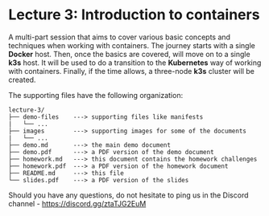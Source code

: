 # Lecture 3: Introduction to containers

A multi-part session that aims to cover various basic concepts and techniques when working with containers. The journey starts with a single **Docker** host. Then, once the basics are covered, will move on to a single **k3s** host. It will be used to do a transition to the **Kubernetes** way of working with containers. Finally, if the time allows, a three-node **k3s** cluster will be created.

The supporting files have the following organization:

```
lecture-3/
├── demo-files    ---> supporting files like manifests
|   └── ...
├── images        ---> supporting images for some of the documents
|   └── ...
├── demo.md       ---> the main demo document
├── demo.pdf      ---> a PDF version of the demo document
├── homework.md   ---> this document contains the homework challenges
├── homework.pdf  ---> a PDF version of the homework document
├── README.md     ---> this file
└── slides.pdf    ---> a PDF version of the slides
```

Should you have any questions, do not hesitate to ping us in the Discord channel - <https://discord.gg/ztaTJG2EuM>